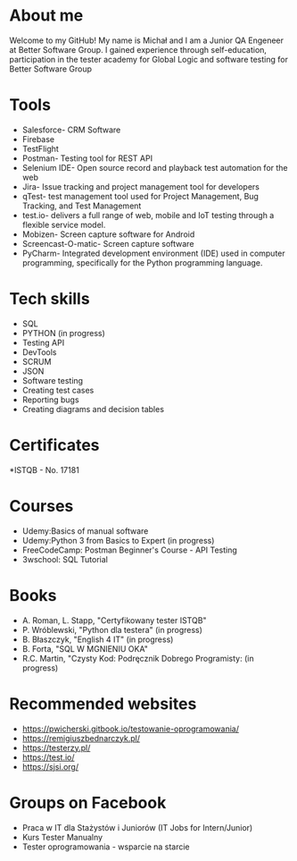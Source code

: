 # About me
Welcome to my GitHub! My name is Michał and I am a Junior QA Engeneer at Better Software Group. I gained experience through self-education, participation in the tester academy for Global Logic and software testing for Better Software Group
# Tools
* Salesforce- CRM Software
* Firebase
* TestFlight
* Postman- Testing tool for REST API
* Selenium IDE- Open source record and playback test automation for the web
* Jira-  Issue tracking and project management tool for developers
* qTest- test management tool used for Project Management, Bug Tracking, and Test Management
* test.io- delivers a full range of web, mobile and IoT testing through a flexible service model. 
* Mobizen- Screen capture software for Android
* Screencast-O-matic- Screen capture software
* PyCharm- Integrated development environment (IDE) used in computer programming, specifically for the Python programming language.
# Tech skills
* SQL
* PYTHON (in progress)
* Testing API
* DevTools
* SCRUM
* JSON
* Software testing
* Creating test cases
* Reporting bugs
* Creating diagrams and decision tables
# Certificates
*ISTQB - No. 17181
# Courses
* Udemy:Basics of manual software
* Udemy:Python 3 from Basics to Expert (in progress) 
* FreeCodeCamp: Postman Beginner's Course - API Testing
* 3wschool: SQL Tutorial
# Books
* A. Roman, L. Stapp, "Certyfikowany tester ISTQB"
* P. Wróblewski, "Python dla testera" (in progress)
* B. Błaszczyk, "English 4 IT" (in progress)
* B. Forta, "SQL W MGNIENIU OKA"
* R.C. Martin, "Czysty Kod: Podręcznik Dobrego Programisty: (in progress)
# Recommended websites
* https://pwicherski.gitbook.io/testowanie-oprogramowania/
* https://remigiuszbednarczyk.pl/
* https://testerzy.pl/
* https://test.io/
* https://sjsi.org/
# Groups on Facebook
* Praca w IT dla Stażystów i Juniorów (IT Jobs for Intern/Junior)
* Kurs Tester Manualny
* Tester oprogramowania - wsparcie na starcie
